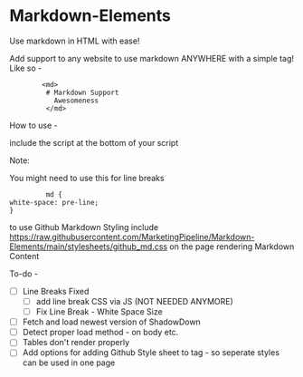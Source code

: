 # Markdown-Elements
Use markdown in HTML with ease!


Add support to any website to use markdown ANYWHERE with a simple tag! Like so -

            <md>
             # Markdown Support
               Awesomeness
             </md>



How to use - 

include the script at the bottom of your script


Note:

You might need to use this for line breaks 

             md {
    white-space: pre-line;
    }

to use Github Markdown Styling include https://raw.githubusercontent.com/MarketingPipeline/Markdown-Elements/main/stylesheets/github_md.css on the page rendering Markdown Content



To-do - 

- [ ] Line Breaks Fixed 
   - [ ] add line break CSS via JS (NOT NEEDED ANYMORE)
   - [ ] Fix Line Break - White Space Size
- [ ] Fetch and load newest version of ShadowDown 
- [ ] Detect proper load method - on body etc. 
- [ ]  Tables don't render properly
- [ ]  Add options for adding Github Style sheet to <md> tag - so seperate styles can be used in one page
